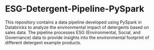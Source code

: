 # ESG-Detergent-Pipeline-PySpark
This repository contains a data pipeline developed using PySpark in Databricks to analyze the environmental impact of detergents based on sales data. The pipeline processes ESG (Environmental, Social, and Governance) data to provide insights into the environmental footprint of different detergent example products.
